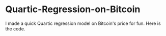 # Quartic-Regression-on-Bitcoin
I made a quick Quartic regression model on Bitcoin's price for fun. Here is the code.
